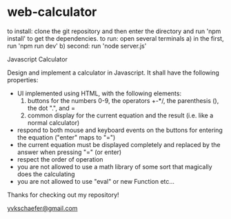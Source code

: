 # web-calculator

to install: clone the git repository and then enter the directory and run 'npm install' to get the dependencies.
to run: open several terminals
    a) in the first, run 'npm run dev'
    b) second: run 'node server.js'



Javascript Calculator

Design and implement a calculator in Javascript. It shall have the following properties:
- UI implemented using HTML, with the following elements:
  1. buttons for the numbers 0-9, the operators +-*/, the parenthesis (), the dot ".", and =
  2. common display for the current equation and the result (i.e. like a normal calculator)
- respond to both mouse and keyboard events on the buttons for entering the equation ("enter" maps to "=")
- the current equation must be displayed completely and replaced by the answer when pressing "=" (or enter)
- respect the order of operation
- you are not allowed to use a math library of some sort that magically does the calculating
- you are not allowed to use "eval" or new Function etc...


Thanks for checking out my repository!

yvkschaefer@gmail.com